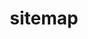 ---
title: sitemap
layout: sitemap
changefreq: monthly
priority: 1.0
xmlns: http://www.google.com/schemas/sitemap/0.84
saveas: sitemap.xml
hidden: true
---